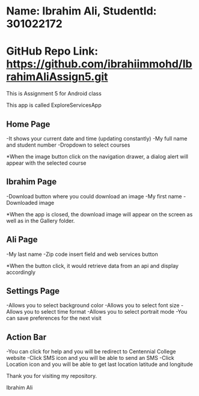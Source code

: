 # Name: Ibrahim Ali, StudentId: 301022172
# GitHub Repo Link: https://github.com/ibrahiimmohd/IbrahimAliAssign5.git

This is Assignment 5 for Android class

This app is called ExploreServicesApp

## Home Page

-It shows your current date and time (updating constantly)
-My full name and student number
-Dropdown to select courses

*When the image button click on the navigation drawer, a dialog alert will appear with the selected course

## Ibrahim Page

-Download button where you could download an image
-My first name
-Downloaded image

*When the app is closed, the download image will appear on the screen as well as in the Gallery folder.

## Ali Page

-My last name
-Zip code insert field and web services button

*When the button click, it would retrieve data from an api and display accordingly

##  Settings Page

-Allows you to select background color
-Allows you to select font size
-Allows you to select time format
-Allows you to select portrait mode
-You can save preferences for the next visit


##  Action Bar

-You can click for help and you will be redirect to Centennial College website
-Click SMS icon and you will be able to send an SMS
-Click Location icon and you will be able to get last location latitude and longitude


Thank you for visiting my repository.

Ibrahim Ali